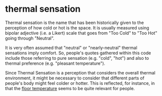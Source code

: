 # thermal sensation

Thermal sensation is the name that has been historically
given to the perception of how cold or hot is the space.
It is usually measured using bipolar adjective (i.e. a 
Likert) scale that goes from "Too Cold" to "Too Hot" 
going through "Neutral".

It is very often assumed that "neutral" or "nearly-neutral"
thermal sensations imply comfort. So, people's quotes gathered
within this code include those referring to pure sensation (e.g.
"cold", "hot") and also to thermal preference (e.g. "pleasant 
temperature").

Since Thermal Sensation is a perception that considers 
the overall thermal environment, it might be necessary 
to consider that different parts of people's body might 
feel colder or hotter. This is reflected, for instance, 
in that the [floor temperature](code=floor_contact_temperature)
seems to be quite relevant for people.